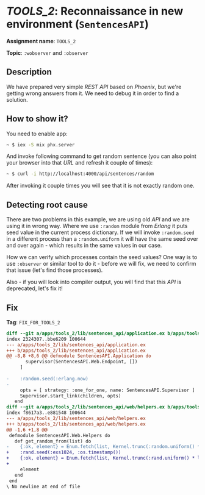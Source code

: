 # *TOOLS_2*: Reconnaissance in new environment (`SentencesAPI`) 

**Assignment name**: `TOOLS_2`

**Topic**: `:wobserver` and `:observer`

## Description

We have prepared very simple *REST API* based on *Phoenix*, but we're getting wrong answers from it. We need to debug it in order to find a solution.

## How to show it?

You need to enable app:

```bash
~ $ iex -S mix phx.server
```

And invoke following command to get random sentence (you can also point your browser into that *URL* and refresh it couple of times):

```bash
~ $ curl -i http://localhost:4000/api/sentences/random
```

After invoking it couple times you will see that it is not exactly random one.

## Detecting root cause

There are two problems in this example, we are using old *API* and we are using it in wrong way. Where we use `:random` module from *Erlang* it puts seed value in the current process dictionary. If we will invoke `:random.seed` in a different process than a `:random.uniform` it will have the same seed over and over again - which results in the same values in our case.

How we can verify which processes contain the seed values? One way is to use `:observer` or similar tool to do it - before we will fix, we need to confirm that issue (let's find those processes).

Also - if you will look into compiler output, you will find that this *API* is deprecated, let's fix it!

## Fix

**Tag**: `FIX_FOR_TOOLS_2`

```diff
diff --git a/apps/tools_2/lib/sentences_api/application.ex b/apps/tools_2/lib/sentences_api/application.ex
index 2324307..bbe6209 100644
--- a/apps/tools_2/lib/sentences_api/application.ex
+++ b/apps/tools_2/lib/sentences_api/application.ex
@@ -8,8 +8,6 @@ defmodule SentencesAPI.Application do
       supervisor(SentencesAPI.Web.Endpoint, [])
     ]
 
-    :random.seed(:erlang.now)
-
     opts = [ strategy: :one_for_one, name: SentencesAPI.Supervisor ]
     Supervisor.start_link(children, opts)
   end
diff --git a/apps/tools_2/lib/sentences_api/web/helpers.ex b/apps/tools_2/lib/sentences_api/web/helpers.ex
index f8617a3..e881548 100644
--- a/apps/tools_2/lib/sentences_api/web/helpers.ex
+++ b/apps/tools_2/lib/sentences_api/web/helpers.ex
@@ -1,6 +1,8 @@
 defmodule SentencesAPI.Web.Helpers do
   def get_random_from(list) do
-    {:ok, element} = Enum.fetch(list, Kernel.trunc(:random.uniform() * length(list)))
+    :rand.seed(:exs1024, :os.timestamp())
+    {:ok, element} = Enum.fetch(list, Kernel.trunc(:rand.uniform() * length(list)))
+
     element
   end
 end
\ No newline at end of file
```